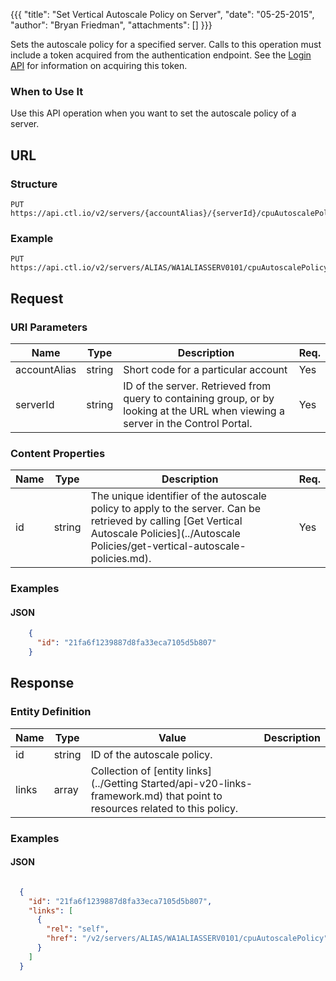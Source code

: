 {{{
  "title": "Set Vertical Autoscale Policy on Server",
  "date": "05-25-2015",
  "author": "Bryan Friedman",
  "attachments": []
}}}

Sets the autoscale policy for a specified server. Calls to this operation must include a token acquired from the authentication endpoint. See the [Login API](../Authentication/login.md) for information on acquiring this token.

### When to Use It

Use this API operation when you want to set the autoscale policy of a server.

## URL

### Structure

    PUT https://api.ctl.io/v2/servers/{accountAlias}/{serverId}/cpuAutoscalePolicy

### Example

    PUT https://api.ctl.io/v2/servers/ALIAS/WA1ALIASSERV0101/cpuAutoscalePolicy

## Request

### URI Parameters

| Name | Type | Description | Req. |
| --- | --- | --- | --- |
| accountAlias | string | Short code for a particular account | Yes |
| serverId | string | ID of the server. Retrieved from query to containing group, or by looking at the URL when viewing a server in the Control Portal. | Yes |

### Content Properties

| Name | Type | Description | Req. |
| --- | --- | --- | --- |
| id | string | The unique identifier of the autoscale policy to apply to the server. Can be retrieved by calling [Get Vertical Autoscale Policies](../Autoscale Policies/get-vertical-autoscale-policies.md). | Yes |

### Examples

#### JSON
```json
    {
      "id": "21fa6f1239887d8fa33eca7105d5b807"
    }
```
## Response

### Entity Definition

| Name |Type | Value | Description |
| --- | --- | --- | --- |
| id | string | ID of the autoscale policy. |
| links | array | Collection of [entity links](../Getting Started/api-v20-links-framework.md) that point to resources related to this policy. |

### Examples

#### JSON
```json

  {
    "id": "21fa6f1239887d8fa33eca7105d5b807",
    "links": [
      {
        "rel": "self",
        "href": "/v2/servers/ALIAS/WA1ALIASSERV0101/cpuAutoscalePolicy"
      }
    ]
  }
```
